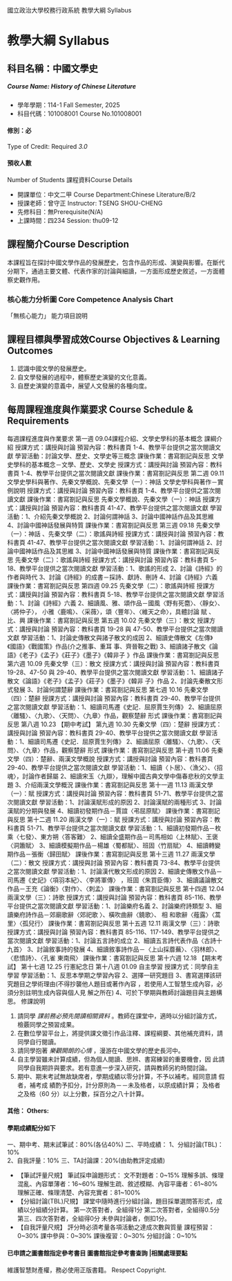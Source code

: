 國立政治大學校務行政系統 教學大綱 Syllabus
# 教學大綱 Syllabus
##  科目名稱：中國文學史
#####  Course Name: History of Chinese Literature
  * 學年學期：114-1 Fall Semester, 2025 
  * 科目代碼：101008001 Course No.101008001
#### 修別：必
Type of Credit: Required 
_3.0_
#### 預收人數
Number of Students
課程資料Course Details
  * 開課單位：中文二甲 Course Department:Chinese Literature/B/2 
  * 授課老師：曾守正 Instructor: TSENG SHOU-CHENG 
  * 先修科目：無Prerequisite(N/A)
  * 上課時間：四234 Session: thu09-12 
##  課程簡介Course Description
本課程旨在探討中國文學作品的發展歷史，包含作品的形成、演變與影響。在斷代分期下，通過主要文體、代表作家的討論與細讀，一方面形成歷史敘述，一方面體察史觀作用。
###  核心能力分析圖 Core Competence Analysis Chart
「無核心能力」 
能力項目說明
##  課程目標與學習成效Course Objectives & Learning Outcomes 
  1. 認識中國文學的發展歷史。
  2. 自文學發展的過程中，體察歷史演變的文化意義。
  3. 自歷史演變的意義中，展望人文發展的各種向度。
##  每周課程進度與作業要求 Course Schedule & Requirements
每週課程進度與作業要求
第一週 09.04課程介紹、文學史學科的基本概念
課綱介紹
授課方式：講授與討論
預習內容：教科書頁 1-4、教學平台提供之當次閱讀文獻 
學習活動：討論文學、歷史、文學史等三概念 
課後作業：書寫劄記與反思
文學史學科的基本概念－文學、歷史、文學史
授課方式：講授與討論
預習內容：教科書頁 1-4、教學平台提供之當次閱讀文獻 
課後作業：書寫劄記與反思
第二週 09.11 文學史學科與著作、先秦文學概說、先秦文學（一）：神話 
文學史學科與著作－實例說明
授課方式：講授與討論
預習內容：教科書頁 1-4、教學平台提供之當次閱讀文獻 
課後作業：書寫劄記與反思
先秦文學概說、先秦文學（一）：神話 
授課方式：講授與討論
預習內容：教科書頁 41-47、教學平台提供之當次閱讀文獻
學習活動：1、介紹先秦文學概說
2、討論何謂神話
3、討論中國神話作品及其思維
4、討論中國神話發展與特質 
課後作業：書寫劄記與反思
第三週 09.18 先秦文學（一）：神話 、先秦文學（二）：歌謠與詩經
授課方式：講授與討論
預習內容：教科書頁 41-47、教學平台提供之當次閱讀文獻 
學習活動：1、討論何謂神話
2、討論中國神話作品及其思維
3、討論中國神話發展與特質 
課後作業：書寫劄記與反思
先秦文學（二）：歌謠與詩經
授課方式：講授與討論
預習內容：教科書頁 5-18、教學平台提供之當次閱讀文獻 
學習活動：1、歌謠的形成
2、討論《詩經》的作者與時代
3、討論《詩經》的成書－採詩、獻詩、刪詩
4、討論《詩經》六義
課後作業：書寫劄記與反思
第四週 09.25 先秦文學（二）：歌謠與詩經
授課方式：講授與討論
預習內容：教科書頁 5-18、教學平台提供之當次閱讀文獻
學習活動：1、討論《詩經》六義 
2、細讀風、雅、頌作品－國風〈野有死麕〉、〈靜女〉、〈將仲子〉， 
小雅〈鹿鳴〉、〈采薇〉，頌〈豐年〉、〈維天之命〉，具體討論 賦
、比、興
課後作業：書寫劄記與反思
第五週 10.02 先秦文學（三）：散文
授課方式：講授與討論
預習內容：教科書頁 19-28 與 47-50、教學平台提供之當次閱讀文獻
學習活動：1、討論史傳散文與諸子散文的成因
2、細讀史傳散文《左傳》《國語》《戰國策》作品(介之推事、重耳
事、齊晉鞍之戰)
3、細讀諸子散文《論語》《老子》《孟子》《莊子》《墨子》《韓非子
》作品
課後作業：書寫劄記與反思
第六週 10.09 先秦文學（三）：散文
授課方式：講授與討論
預習內容：教科書頁 19-28、47-50 與 29-40、教學平台提供之當次閱讀文獻 
學習活動：1、細讀諸子散文《論語》《老子》《孟子》《莊子》《墨子》《韓非
子》作品
2、討論先秦散文形式發展
3、討論何謂楚辭 
課後作業：書寫劄記與反思
第七週 10.16 先秦文學（四）：楚辭 
授課方式：講授與討論
預習內容：教科書頁 29-40、教學平台提供之當次閱讀文獻
學習活動：1、細讀司馬遷《史記．屈原賈生列傳》
2、細讀屈原〈離騷〉、〈九歌〉、〈天問〉、〈九章〉作品，觀察楚辭 
形式
課後作業：書寫劄記與反思
第八週 10.23 【期中考試】 
第九週 10.30 先秦文學（四）：楚辭
授課方式：講授與討論
預習內容：教科書頁 29-40、教學平台提供之當次閱讀文獻
學習活動：1、細讀司馬遷《史記．屈原賈生列傳》
2、細讀屈原〈離騷〉、〈九歌〉、〈天問〉、〈九章〉作品，觀察楚辭 
形式
課後作業：書寫劄記與反思
第十週 11.06 先秦文學（四）：楚辭、兩漢文學概說
授課方式：講授與討論
預習內容：教科書頁 29-40、教學平台提供之當次閱讀文獻
學習活動：1、細讀〈卜居〉、〈漁父〉、〈招魂〉，討論作者歸屬
2、細讀宋玉〈九辯〉，理解中國古典文學中傷春悲秋的文學主題 
3、介绍兩漢文學概況
課後作業：書寫劄記與反思
第十一週 11.13 兩漢文學（一）：賦
授課方式：講授與討論
預習內容：教科書頁 51-71、教學平台提供之當次閱讀文獻 
學習活動：1、討論漢賦形成的原因
2、討論漢賦的兩種形式
3、討論漢賦的分期與發展
4、細讀初發期作品－賈誼〈弔屈原賦〉
課後作業：書寫劄記與反思
第十二週 11.20 兩漢文學（一）：賦
授課方式：講授與討論
預習內容：教科書頁 51-71、教學平台提供之當次閱讀文獻 
學習活動：1、細讀初發期作品－枚乘〈七發〉、東方朔〈答客難〉
2、細讀全盛期作品－司馬相如〈上林賦〉、王褒〈洞簫賦〉
3、細讀模擬期作品－楊雄〈蜀都賦〉、班固〈竹扇賦〉
4、細讀轉變期作品－張衡〈歸田賦〉 
課後作業：書寫劄記與反思
第十三週 11.27 兩漢文學（二）：散文
授課方式：講授與討論
預習內容：教科書頁 73-84、教學平台提供之當次閱讀文獻
學習活動：1、討論漢代散文形成的原因
2、細讀史傳散文作品－司馬遷《史記》〈項羽本紀〉、〈李將軍傳〉 
，班固〈朱買臣傳〉
3、細讀議論散文作品－王充《論衡》〈對作〉、〈刺孟〉 
課後作業：書寫劄記與反思
第十四週 12.04 兩漢文學（三）：詩歌
授課方式：講授與討論
預習內容：教科書頁 85-116、教學平台提供之當次閱讀文獻
學習活動：1、討論樂府名義
2、討論樂府詩類型
3、細讀樂府詩作品－郊廟歌辭〈郊祀歌 〉、橫吹曲辭〈鐃歌〉、 相
和歌辭〈薤露〉〈蒿里〉〈孤兒行〉
課後作業：書寫劄記與反思
第十五週 12.11 兩漢文學（三）：詩歌
授課方式：講授與討論
預習內容：教科書頁 85-116、117-149、教學平台提供之當次閱讀文獻
學習活動：1、討論五言詩的成立
2、細讀五言詩代表作品〈古詩十九首〉
3、討論敘事詩的發展
4、細讀敘事詩作品－〈上山採蘼蕪〉、〈羽林郎〉、〈悲憤詩〉、〈孔雀 
東南飛〉
課後作業：書寫劄記與反思 
第十六週 12.18 【期末考試】
第十七週 12.25 行憲紀念日 
第十八週 01.09 自主學習
授課方式：同學自主學習
學習活動：1、反思本學期之學習內容
2、選擇一研究題目
3、書寫選擇該研究題目之學術理由(不得抄襲他人題目或著作內容
，若使用人工智慧生成內容，必須分別註明生成內容與個人見
解之所在)
4、可於下學期與教師討論題目與主題構思。
修課說明
1. 請同學 _課前務必預先閱讀相關資料_ 。教師在課堂中，適時以分組討論方式，檢覈同學之預習成果。
2. 在數位學習平台上，將提供課文徵引作品注釋、課程綱要、其他補充資料，請同學自行閱讀。
3. 請同學抱著 _樂觀開朗的心情_ ，漫游在中國文學的歷史長河中。
4. 自主學習雖未計算成績，但為個人閱讀、思辨、書寫練習的重要機會，因
此請同學自我期許與要求。若有意進一步深入研究，請與教師另約時間討論。
5. 期中、期末考試無故缺席者，學期成績以零分計算，不予以補考。經同意請 
假者，補考成 績酌予扣分，計分原則為－－未及格者，以原成績計算；
及格者之及格（60 分）以上分數，採百分之八十計算。
####  其他： Others:
#### 學期成績配分如下
一、期中考、期末試筆試：80%(各佔40%)
二、平時成績：
1、分組討論(TBL)：10%  
2、自我評量：10%
三、TA討論課：20%(由助教評定成績)
  * 【筆試評量尺規】
筆試採申論題形式：
文不對題者：0~15%
理解多誤、條理混亂、內容單薄者：16~60%
理解生疏、敘述模糊、內容平庸者：61~80%
理解正確、條理清楚、內容充實者：81~100%
  * 【分組討論(TBL)尺規】
課堂中隨時進行分組討論，題目採單選問答形式，成績以分組績分計算。
第一次答對者，全組得1分
第二次答對者，全組得0.5分
第三、四次答對者，全組得0分
未參與討論者，倒扣1分。
  * 【自我評量尺規】
評分時必須考量各項活動之達成次數與質量
課程預習：0~30%
課中參與：0~30%
課後複習：0~30%
分組討論：0~10%
####  已申請之圖書館指定參考書目  圖書館指定參考書查詢 |相關處理要點
維護智慧財產權，務必使用正版書籍。 Respect Copyright.